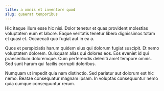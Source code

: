 ```yaml
---
title: a omnis et inventore quod
slug: quaerat temporibus
---
```


Hic itaque illum esse hic nisi. Dolor tenetur et quas provident molestias voluptatem eum et labore. Eaque veritatis tenetur libero dignissimos totam et quasi et. Occaecati quo fugiat aut in ea a.

Quos et perspiciatis harum quidem eius qui dolorum fugiat suscipit. Et nemo voluptatem dolorem. Quisquam alias qui dolores eos. Eos eveniet id qui praesentium doloremque. Cum perferendis deleniti amet tempore omnis. Sed sunt harum qui facilis corrupti doloribus.

Numquam ut impedit quia nam distinctio. Sed pariatur aut dolorum est hic nemo. Beatae consequatur magnam ipsam. In voluptas consequuntur nemo quia cumque consequuntur rerum.
